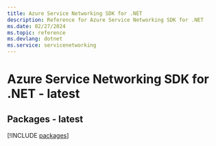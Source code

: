 ```yaml
---
title: Azure Service Networking SDK for .NET
description: Reference for Azure Service Networking SDK for .NET
ms.date: 02/27/2024
ms.topic: reference
ms.devlang: dotnet
ms.service: servicenetworking
---
```

# Azure Service Networking SDK for .NET - latest
## Packages - latest
[!INCLUDE [packages](service-networking-index.md)]